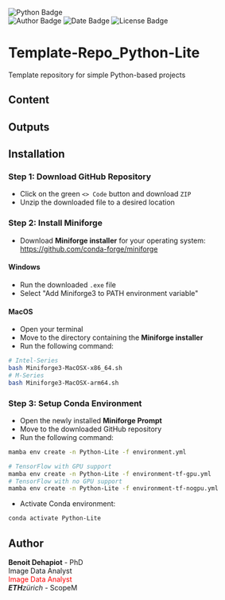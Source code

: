 ![Python Badge](https://img.shields.io/badge/Python-3.11-blue?logo=python&logoColor=rgb(149%2C157%2C165)&labelColor=rgb(50%2C60%2C65))  
![Author Badge](https://img.shields.io/badge/Author-Benoit_Dehapiot-blue?labelColor=rgb(50%2C60%2C65)&color=rgb(149%2C157%2C165))
![Date Badge](https://img.shields.io/badge/Created-2023--09--20-blue?labelColor=rgb(50%2C60%2C65)&color=rgb(149%2C157%2C165))
![License Badge](https://img.shields.io/badge/Licence-GNU%20General%20Public%20License%20v3.0-blue?labelColor=rgb(50%2C60%2C65)&color=rgb(149%2C157%2C165))    

# Template-Repo_Python-Lite
Template repository for simple Python-based projects
## Content

## Outputs
## Installation
### Step 1: Download GitHub Repository 
- Click on the green `<> Code` button and download `ZIP` 
- Unzip the downloaded file to a desired location

### Step 2: Install Miniforge
- Download **Miniforge installer** for your operating system:  
https://github.com/conda-forge/miniforge  

#### Windows
- Run the downloaded `.exe` file 
- Select "Add Miniforge3 to PATH environment variable" 

#### MacOS
- Open your terminal
- Move to the directory containing the **Miniforge installer**
- Run the following command:  

```bash
# Intel-Series
bash Miniforge3-MacOSX-x86_64.sh
# M-Series
bash Miniforge3-MacOSX-arm64.sh
```  

### Step 3: Setup Conda Environment
- Open the newly installed **Miniforge Prompt**
- Move to the downloaded GitHub repository
- Run the following command: 

```bash
mamba env create -n Python-Lite -f environment.yml
```  

```bash
# TensorFlow with GPU support
mamba env create -n Python-Lite -f environment-tf-gpu.yml
# TensorFlow with no GPU support 
mamba env create -n Python-Lite -f environment-tf-nogpu.yml
```  

- Activate Conda environment:  
```bash
conda activate Python-Lite
```
## Author
**Benoit Dehapiot** - PhD  
Image Data Analyst  
<span style="color:red;">Image Data Analyst</span>  
***ETH****zürich* - ScopeM  

